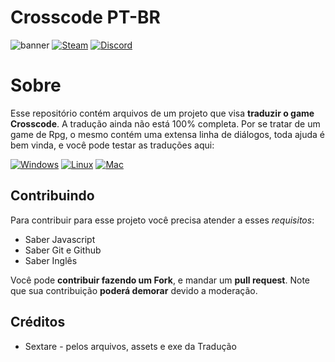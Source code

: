# Crosscode PT-BR
![banner](banner.png)
[![Steam](https://img.shields.io/static/v1?label=Steam&message=page&color=blue&logo=steam)](https://store.steampowered.com/app/368340/CrossCode/) [![Discord](https://img.shields.io/static/v1?label=Discord&message=Server&color=darkblue&logo=discord)](https://discord.gg/dqWYEM8UJY)
# Sobre 

Esse repositório contém arquivos de um projeto que visa **traduzir o game Crosscode**. A tradução ainda não está 100% completa. Por se tratar de um game de Rpg, o mesmo contém uma extensa linha de diálogos, toda ajuda é bem vinda, e você pode testar as traduções aqui:

[![Windows](https://img.shields.io/static/v1?label=Windows&message=version&color=blue&logo=windows)](https://github.com/Bugaboo2000/Crosscode-Traducao/releases/download/0.1.3/Traducao_Crosscode_v0.1.3.linux.zip) [![Linux](https://img.shields.io/static/v1?label=Linux&message=version&color=yellow&logo=linux)](https://github.com/Bugaboo2000/Crosscode-Traducao/releases/download/0.1.3/Traducao_Crosscode_v0.1.3.linux.zip) [![Mac](https://img.shields.io/static/v1?label=Macos&message=version(soon)&color=white)]()

## Contribuindo 

Para contribuir para esse projeto você precisa atender a esses *requisitos*:

* Saber Javascript
* Saber Git e Github
* Saber Inglês

Você pode **contribuir fazendo um Fork**, e mandar um **pull request**. Note que sua contribuição **poderá demorar** devido a moderação.

## Créditos

* Sextare - pelos arquivos, assets e exe da Tradução


